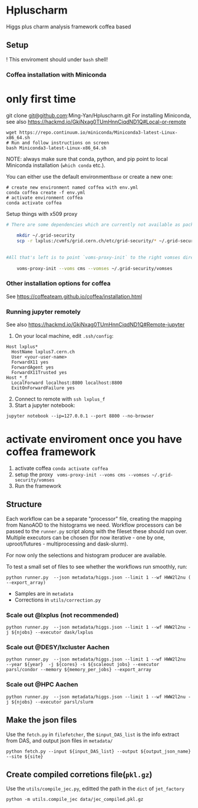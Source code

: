 # Hpluscharm
Higgs plus charm analysis framework coffea based


## Setup
! This enviroment should under `bash` shell! 
### Coffea installation with Miniconda
# only first time 
git clone git@github.com:Ming-Yan/Hpluscharm.git
For installing Miniconda, see also https://hackmd.io/GkiNxag0TUmHnnCiqdND1Q#Local-or-remote
```
wget https://repo.continuum.io/miniconda/Miniconda3-latest-Linux-x86_64.sh
# Run and follow instructions on screen
bash Miniconda3-latest-Linux-x86_64.sh
```
NOTE: always make sure that conda, python, and pip point to local Miniconda installation (`which conda` etc.).

You can either use the default environment`base` or create a new one:
```
# create new environment named coffea with env.yml
conda coffea create -f env.yml
# activate environment coffea
conda activate coffea
```

Setup things with x509 proxy
```bash
# There are some dependencies which are currently not available as packages, so we'll have to copy them from `/cvmfs/grid.cern.ch/etc/grid-security/`
   
    mkdir ~/.grid-security
    scp -r lxplus:/cvmfs/grid.cern.ch/etc/grid-security/* ~/.grid-security
   
    
#All that's left is to point `voms-proxy-init` to the right vomses directory
   
    voms-proxy-init --voms cms --vomses ~/.grid-security/vomses
```


### Other installation options for coffea
See https://coffeateam.github.io/coffea/installation.html
### Running jupyter remotely
See also https://hackmd.io/GkiNxag0TUmHnnCiqdND1Q#Remote-jupyter
1. On your local machine, edit `.ssh/config`:
```
Host lxplus*
  HostName lxplus7.cern.ch
  User <your-user-name>
  ForwardX11 yes
  ForwardAgent yes
  ForwardX11Trusted yes
Host *_f
  LocalForward localhost:8800 localhost:8800
  ExitOnForwardFailure yes
```
2. Connect to remote with `ssh lxplus_f`
3. Start a jupyter notebook:
```
jupyter notebook --ip=127.0.0.1 --port 8800 --no-browser
```




#  activate enviroment once you have coffea framework 
1. activate coffea
`conda activate coffea`
2. setup the proxy
` voms-proxy-init --voms cms --vomses ~/.grid-security/vomses`
3. Run the framework



## Structure

Each workflow can be a separate "processor" file, creating the mapping from NanoAOD to
the histograms we need. Workflow processors can be passed to the `runner.py` script 
along with the fileset these should run over. Multiple executors can be chosen 
(for now iterative - one by one, uproot/futures - multiprocessing and dask-slurm). 

For now only the selections and histogram producer are available.

To test a small set of files to see whether the workflows run smoothly, run:
```
python runner.py  --json metadata/higgs.json --limit 1 --wf HWW2l2nu ( --export_array)
```
- Samples are in `metadata`
- Corrections in `utils/correction.py` 

### Scale out @lxplus (not recommended)

```
python runner.py  --json metadata/higgs.json --limit 1 --wf HWW2l2nu -j ${njobs} --executor dask/lxplus
``` 
### Scale out @DESY/lxcluster Aachen

```
python runner.py  --json metadata/higgs.json --limit 1 --wf HWW2l2nu  --year ${year}  -j ${cores} -s ${scaleout jobs} --executor parsl/condor --memory ${memory_per_jobs} --export_array
```
### Scale out @HPC Aachen

```
python runner.py  --json metadata/higgs.json --limit 1 --wf HWW2l2nu -j ${njobs} --executor parsl/slurm
```

## Make the json files

Use the `fetch.py` in `filefetcher`, the `$input_DAS_list` is the info extract from DAS, and output json files in `metadata/`

```
python fetch.py --input ${input_DAS_list} --output ${output_json_name} --site ${site}
```



## Create compiled corretions file(`pkl.gz`)

Use the `utils/compile_jec.py`, editted the path in the `dict` of `jet_factory`

```
python -m utils.compile_jec data/jec_compiled.pkl.gz
```
